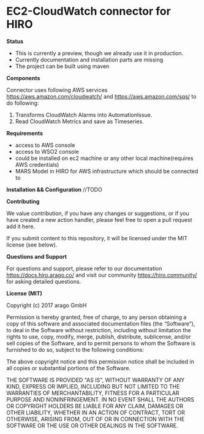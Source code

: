 # EC2-CloudWatch connector for HIRO

**Status**

- This is currently a preview, though we already use it in production.
- Currently documentation and installation parts are missing
- The project can be built using maven


**Components**

Connector uses following AWS services https://aws.amazon.com/cloudwatch/ and https://aws.amazon.com/sqs/ to do following:
1. Transforms CloudWatch Alarms into AutomationIssue.
2. Read CloudWatch Metrics and save as Timeseries.

**Requirements**

- access to AWS console
- access to WSO2 console
- could be installed on ec2 machine or any other local machine(requires AWS credentials)
- MARS Model in HIRO for AWS infrastructure which should be connected to

**Installation && Configuration**
//TODO

**Contributing**

We value contribution, if you have any changes or suggestions, or if you have created a new action handler, please feel free to open a pull request add it here.

If you submit content to this repository, it will be licensed under the MIT license (see below).

**Questions and Support**

For questions and support, please refer to our documentation https://docs.hiro.arago.co/ and visit our community https://hiro.community/ for asking detailed questions.

**License (MIT)**

Copyright (c) 2017 arago GmbH

Permission is hereby granted, free of charge, to any person obtaining a copy of this software and associated documentation files (the “Software”), to deal in the Software without restriction, including without limitation the rights to use, copy, modify, merge, publish, distribute, sublicense, and/or sell copies of the Software, and to permit persons to whom the Software is furnished to do so, subject to the following conditions:

The above copyright notice and this permission notice shall be included in all copies or substantial portions of the Software.

THE SOFTWARE IS PROVIDED "AS IS", WITHOUT WARRANTY OF ANY KIND, EXPRESS OR IMPLIED, INCLUDING BUT NOT LIMITED TO THE WARRANTIES OF MERCHANTABILITY, FITNESS FOR A PARTICULAR PURPOSE AND NONINFRINGEMENT. IN NO EVENT SHALL THE AUTHORS OR COPYRIGHT HOLDERS BE LIABLE FOR ANY CLAIM, DAMAGES OR OTHER LIABILITY, WHETHER IN AN ACTION OF CONTRACT, TORT OR OTHERWISE, ARISING FROM, OUT OF OR IN CONNECTION WITH THE SOFTWARE OR THE USE OR OTHER DEALINGS IN THE SOFTWARE.
